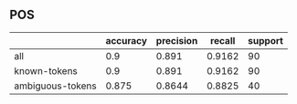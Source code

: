 
## POS

|                  | accuracy | precision | recall | support |
|------------------|----------|-----------|--------|---------|
| all              | 0.9      | 0.891     | 0.9162 | 90      |
| known-tokens     | 0.9      | 0.891     | 0.9162 | 90      |
| ambiguous-tokens | 0.875    | 0.8644    | 0.8825 | 40      |

